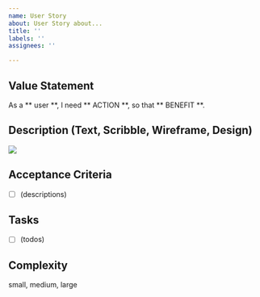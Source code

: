```yaml
---
name: User Story
about: User Story about...
title: ''
labels: ''
assignees: ''

---
```


## Value Statement
As a ** user **,
I need ** ACTION **,
so that ** BENEFIT **.

## Description (Text, Scribble, Wireframe, Design)
<img src="#"> 

## Acceptance Criteria
- [ ] (descriptions)

## Tasks
- [ ] (todos)

## Complexity
small, medium, large
